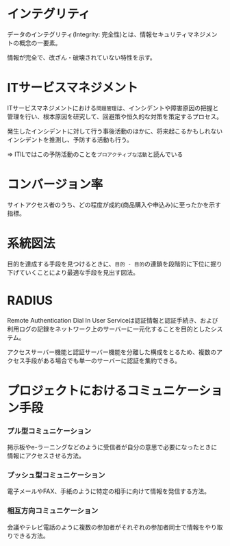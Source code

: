 # インテグリティ

データのインテグリティ(Integrity: 完全性)とは、情報セキュリティマネジメントの概念の一要素。

情報が完全で、改ざん・破壊されていない特性を示す。

# ITサービスマネジメント

ITサービスマネジメントにおける`問題管理`は、インシデントや障害原因の把握と管理を行い、根本原因を研究して、回避策や恒久的な対策を策定するプロセス。

発生したインシデントに対して行う事後活動のほかに、将来起こるかもしれないインシデントを推測し、予防する活動も行う。

=> ITILではこの予防活動のことを`プロアクティブな活動`と読んでいる

# コンバージョン率

サイトアクセス者のうち、どの程度が成約(商品購入や申込み)に至ったかを示す指標。

# 系統図法

目的を達成する手段を見つけるときに、`目的 - 目的`の連鎖を段階的に下位に掘り下げていくことにより最適な手段を見出す図法。

# RADIUS

Remote Authentication Dial In User Serviceは認証情報と認証手続き、および利用ログの記録をネットワーク上のサーバーに一元化することを目的としたシステム。

アクセスサーバー機能と認証サーバー機能を分離した構成をとるため、複数のアクセス手段がある場合でも単一のサーバーに認証を集約できる。

# プロジェクトにおけるコミュニケーション手段

### プル型コミュニケーション

掲示板やe-ラーニングなどのように受信者が自分の意思で必要になったときに情報にアクセスさせる方法。

### プッシュ型コミュニケーション

電子メールやFAX、手紙のように特定の相手に向けて情報を発信する方法。

### 相互方向コミュニケーション

会議やテレビ電話のように複数の参加者がそれぞれの参加者同士で情報をやり取りできる方法。

